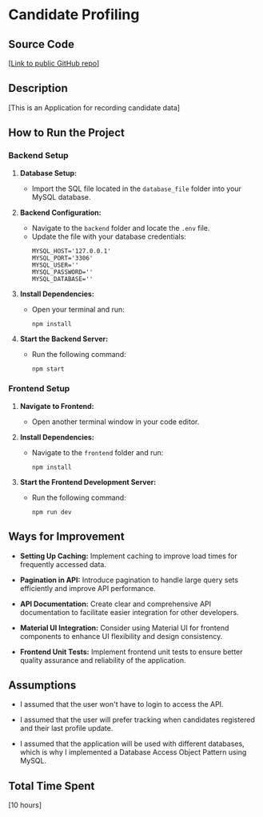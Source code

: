 # Candidate Profiling

## Source Code
[[Link to public GitHub repo](https://github.com/travycent/candidate-profiling)]

## Description
[This is an Application for recording candidate data]

## How to Run the Project

### Backend Setup
1. **Database Setup:**
   - Import the SQL file located in the `database_file` folder into your MySQL database.

2. **Backend Configuration:**
   - Navigate to the `backend` folder and locate the `.env` file.
   - Update the file with your database credentials:
     ```
     MYSQL_HOST='127.0.0.1'
     MYSQL_PORT='3306'
     MYSQL_USER=''
     MYSQL_PASSWORD=''
     MYSQL_DATABASE=''
     ```

3. **Install Dependencies:**
   - Open your terminal and run:
     ```
     npm install
     ```

4. **Start the Backend Server:**
   - Run the following command:
     ```
     npm start
     ```

### Frontend Setup
1. **Navigate to Frontend:**
   - Open another terminal window in your code editor.

2. **Install Dependencies:**
   - Navigate to the `frontend` folder and run:
     ```
     npm install
     ```

3. **Start the Frontend Development Server:**
   - Run the following command:
     ```
     npm run dev
     ```

## Ways for Improvement

- **Setting Up Caching:** Implement caching to improve load times for frequently accessed data.
  
- **Pagination in API:** Introduce pagination to handle large query sets efficiently and improve API performance.
  
- **API Documentation:** Create clear and comprehensive API documentation to facilitate easier integration for other developers.
  
- **Material UI Integration:** Consider using Material UI for frontend components to enhance UI flexibility and design consistency.
  
- **Frontend Unit Tests:** Implement frontend unit tests to ensure better quality assurance and reliability of the application.


## Assumptions

- I assumed that the user won't have to login to access the API.
  
- I assumed that the user will prefer tracking when candidates registered and their last profile update.
  
- I assumed that the application will be used with different databases, which is why I implemented a Database Access Object Pattern using MySQL.


## Total Time Spent
[10 hours]
